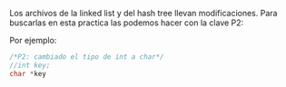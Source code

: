 Los archivos de la linked list y del hash tree llevan modificaciones.
Para buscarlas en esta practica las podemos hacer con la clave
P2: 

Por ejemplo:
```c
/*P2: cambiado el tipo de int a char*/
//int key;
char *key
```

